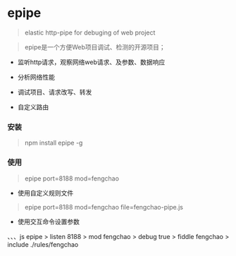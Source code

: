 epipe
=====
> elastic http-pipe for debuging of web project

> epipe是一个方便Web项目调试、检测的开源项目；

- 监听http请求，观察网络web请求、及参数、数据响应

- 分析网络性能

- 调试项目、请求改写、转发

- 自定义路由


### 安装

> npm install epipe -g

### 使用

> epipe port=8188 mod=fengchao

- 使用自定义规则文件

> epipe port=8188 mod=fengchao file=fengchao-pipe.js

- 使用交互命令设置参数

、、、js
    epipe
    > listen 8188
    > mod fengchao
    > debug true
    > fiddle fengchao
    > include ./rules/fengchao
```
